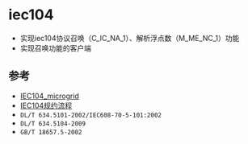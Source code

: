 # iec104

- 实现iec104协议召唤（C_IC_NA_1）、解析浮点数（M_ME_NC_1）功能
- 实现召唤功能的客户端

## 参考

- [IEC104_microgrid](https://github.com/msun1996/IEC104_microgrid)
- [IEC104规约流程](https://blog.csdn.net/u013628152/article/details/42538761)
- `DL/T 634.5101-2002/IEC608-70-5-101:2002`
- `DL/T 634.5104-2009`
- `GB/T 18657.5-2002`